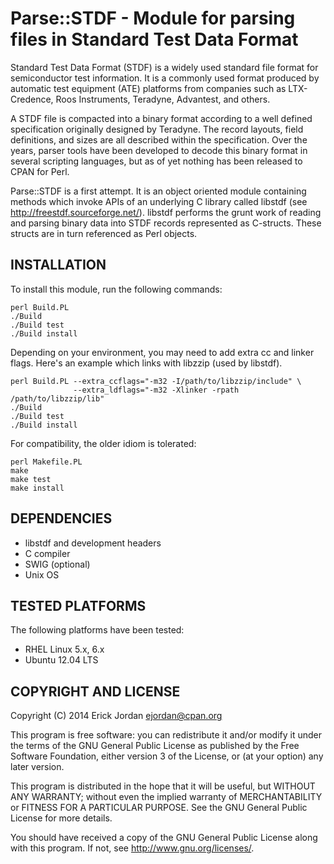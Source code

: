 Parse::STDF - Module for parsing files in Standard Test Data Format
===================================================================

Standard Test Data Format (STDF) is a widely used standard file format for semiconductor test information. 
It is a commonly used format produced by automatic test equipment (ATE) platforms from companies such as 
LTX-Credence, Roos Instruments, Teradyne, Advantest, and others.

A STDF file is compacted into a binary format according to a well defined specification originally designed by 
Teradyne. The record layouts, field definitions, and sizes are all described within the specification. Over the 
years, parser tools have been developed to decode this binary format in several scripting languages, but as 
of yet nothing has been released to CPAN for Perl.

Parse::STDF is a first attempt. It is an object oriented module containing methods which invoke APIs of
an underlying C library called libstdf (see <http://freestdf.sourceforge.net/>).  libstdf performs 
the grunt work of reading and parsing binary data into STDF records represented as C-structs.  These 
structs are in turn referenced as Perl objects.



INSTALLATION
------------

To install this module, run the following commands:

    perl Build.PL
    ./Build
    ./Build test
    ./Build install

Depending on your environment, you may need to add extra cc and linker flags.
Here's an example which links with libzzip (used by libstdf).

    perl Build.PL --extra_ccflags="-m32 -I/path/to/libzzip/include" \
                  --extra_ldflags="-m32 -Xlinker -rpath /path/to/libzzip/lib"
    ./Build
    ./Build test
    ./Build install


For compatibility, the older idiom is tolerated:

    perl Makefile.PL
    make
    make test
    make install


DEPENDENCIES
------------

* libstdf and development headers
* C compiler
* SWIG (optional)
* Unix OS


TESTED PLATFORMS
----------------

The following platforms have been tested:

* RHEL Linux 5.x, 6.x
* Ubuntu 12.04 LTS


COPYRIGHT AND LICENSE
---------------------

  Copyright (C) 2014 Erick Jordan <ejordan@cpan.org>

  This program is free software: you can redistribute it and/or modify
  it under the terms of the GNU General Public License as published by
  the Free Software Foundation, either version 3 of the License, or
  (at your option) any later version.

  This program is distributed in the hope that it will be useful,
  but WITHOUT ANY WARRANTY; without even the implied warranty of
  MERCHANTABILITY or FITNESS FOR A PARTICULAR PURPOSE.  See the
  GNU General Public License for more details.

  You should have received a copy of the GNU General Public License
  along with this program.  If not, see <http://www.gnu.org/licenses/>.

